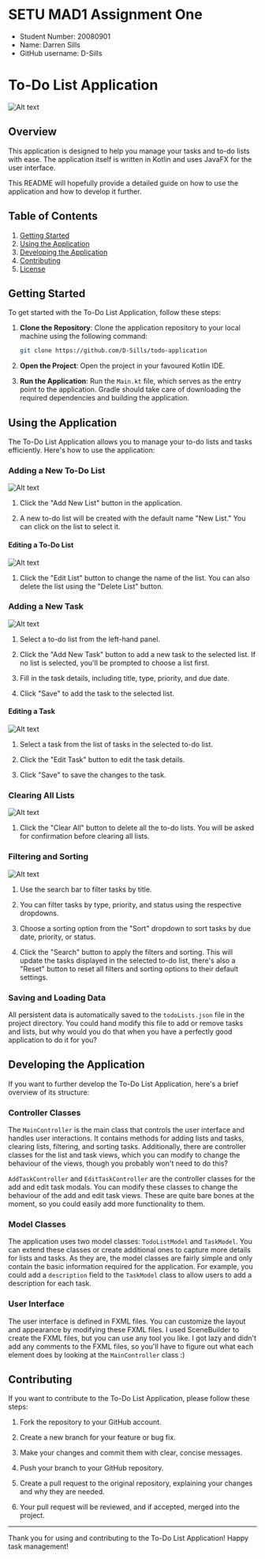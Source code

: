 # SETU MAD1 Assignment One

* Student Number: 20080901
* Name: Darren Sills
* GitHub username: D-Sills

# To-Do List Application

![Alt text](docs/todoapp.png "To-Do List Application")

## Overview

This application is designed to help you manage your tasks and to-do lists with ease. The application itself is written in Kotlin and uses JavaFX for the user interface. 

This README will hopefully provide a detailed guide on how to use the application and how to develop it further.

## Table of Contents

1. [Getting Started](#getting-started)
2. [Using the Application](#using-the-application)
3. [Developing the Application](#developing-the-application)
4. [Contributing](#contributing)
5. [License](#license)

## Getting Started

To get started with the To-Do List Application, follow these steps:

1. **Clone the Repository**: Clone the application repository to your local machine using the following command:

   ```bash
   git clone https://github.com/D-Sills/todo-application
   ```

2. **Open the Project**: Open the project in your favoured Kotlin IDE.

3. **Run the Application**: Run the `Main.kt` file, which serves as the entry point to the application. Gradle should take care of downloading the required dependencies and building the application.

## Using the Application

The To-Do List Application allows you to manage your to-do lists and tasks efficiently. Here's how to use the application:

### Adding a New To-Do List

![Alt text](docs/addlist.png "Add List")

1. Click the "Add New List" button in the application.

2. A new to-do list will be created with the default name "New List." You can click on the list to select it.

#### Editing a To-Do List

![Alt text](docs/editlist.png "Edit List")

1. Click the "Edit List" button to change the name of the list. You can also delete the list using the "Delete List" button.

### Adding a New Task

![Alt text](docs/addtask.png "Add Task")

1. Select a to-do list from the left-hand panel.

2. Click the "Add New Task" button to add a new task to the selected list. If no list is selected, you'll be prompted to choose a list first.

3. Fill in the task details, including title, type, priority, and due date.

4. Click "Save" to add the task to the selected list.

#### Editing a Task

![Alt text](docs/edittask.png "Edit Task")

1. Select a task from the list of tasks in the selected to-do list.

2. Click the "Edit Task" button to edit the task details.

3. Click "Save" to save the changes to the task.

### Clearing All Lists

![Alt text](docs/clearall.png "Clear All")

1. Click the "Clear All" button to delete all the to-do lists. You will be asked for confirmation before clearing all lists.

### Filtering and Sorting

![Alt text](docs/search.png "Search")

1. Use the search bar to filter tasks by title.

2. You can filter tasks by type, priority, and status using the respective dropdowns.

3. Choose a sorting option from the "Sort" dropdown to sort tasks by due date, priority, or status.

4. Click the "Search" button to apply the filters and sorting. This will update the tasks displayed in the selected to-do list, there's also a "Reset" button to reset all filters and sorting options to their default settings.

### Saving and Loading Data

All persistent data is automatically saved to the `todoLists.json` file in the project directory. You could hand modify this file to add or remove tasks and lists, but why would you do that when you have a perfectly good application to do it for you?

## Developing the Application

If you want to further develop the To-Do List Application, here's a brief overview of its structure:

### Controller Classes

The `MainController` is the main class that controls the user interface and handles user interactions. It contains methods for adding lists and tasks, clearing lists, filtering, and sorting tasks. Additionally, there are controller classes for the list and task views, which you can modify to change the behaviour of the views, though you probably won't need to do this?

`AddTaskController` and `EditTaskController` are the controller classes for the add and edit task modals. You can modify these classes to change the behaviour of the add and edit task views. These are quite bare bones at the moment, so you could easily add more functionality to them.

### Model Classes

The application uses two model classes: `TodoListModel` and `TaskModel`. You can extend these classes or create additional ones to capture more details for lists and tasks. 
As they are, the model classes are fairly simple and only contain the basic information required for the application.
For example, you could add a `description` field to the `TaskModel` class to allow users to add a description for each task.

### User Interface

The user interface is defined in FXML files. You can customize the layout and appearance by modifying these FXML files. I used SceneBuilder to create the FXML files, but you can use any tool you like. I got lazy and didn't add any comments to the FXML files, so you'll have to figure out what each element does by looking at the `MainController` class :)

## Contributing

If you want to contribute to the To-Do List Application, please follow these steps:

1. Fork the repository to your GitHub account.

2. Create a new branch for your feature or bug fix.

3. Make your changes and commit them with clear, concise messages.

4. Push your branch to your GitHub repository.

5. Create a pull request to the original repository, explaining your changes and why they are needed.

6. Your pull request will be reviewed, and if accepted, merged into the project.

---

Thank you for using and contributing to the To-Do List Application! Happy task management!

